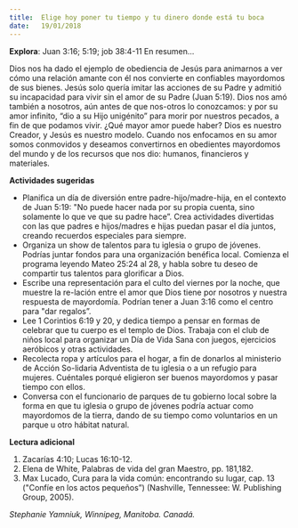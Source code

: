```yaml
---
title:  Elige hoy poner tu tiempo y tu dinero donde está tu boca
date:   19/01/2018
---
```


**Explora**: Juan 3:16; 5:19; job 38:4-11 En resumen... 

Dios nos ha dado el ejemplo de obediencia de Jesús para animarnos a ver cómo una relación amante con él nos convierte en confiables mayordomos de sus bienes. Jesús solo quería imitar las acciones de su Padre y admitió su incapacidad para vivir sin el amor de su Padre (Juan 5:19). Dios nos amó también a nosotros, aún antes de que nos-otros lo conozcamos: y por su amor infinito, “dio a su Hijo unigénito” para morir por nuestros pecados, a fin de que podamos vivir. ¿Qué mayor amor puede haber? Dios es nuestro Creador, y Jesús es nuestro modelo. Cuando nos enfocamos en su amor somos conmovidos y deseamos convertirnos en obedientes mayordomos del mundo y de los recursos que nos dio: humanos, financieros y materiales. 

**Actividades sugeridas** 

- Planifica un día de diversión entre padre-hijo/madre-hija, en el contexto de Juan 5:19: "No puede hacer nada por su propia cuenta, sino solamente lo que ve que su padre hace”. Crea actividades divertidas con las que padres e hijos/madres e hijas puedan pasar el día juntos, creando recuerdos especiales para siempre. 
- Organiza un show de talentos para tu iglesia o grupo de jóvenes. Podrías juntar fondos para una organización benéfica local. Comienza el programa leyendo Mateo 25:24 al 28, y habla sobre tu deseo de compartir tus talentos para glorificar a Dios. 
- Escribe una representación para el culto del viernes por la noche, que muestre la re-lación entre el amor que Dios tiene por nosotros y nuestra respuesta de mayordomía. Podrían tener a Juan 3:16 como el centro para "dar regalos”. 
- Lee 1 Corintios 6:19 y 20, y dedica tiempo a pensar en formas de celebrar que tu cuerpo es el templo de Dios. Trabaja con el club de niños local para organizar un Día de Vida Sana con juegos, ejercicios aeróbicos y otras actividades. 
- Recolecta ropa y artículos para el hogar, a fin de donarlos al ministerio de Acción So-lidaria Adventista de tu iglesia o a un refugio para mujeres. Cuéntales porqué eligieron ser buenos mayordomos y pasar tiempo con ellos. 
- Conversa con el funcionario de parques de tu gobierno local sobre la forma en que tu iglesia o grupo de jóvenes podría actuar como mayordomos de la tierra, dando de su tiempo como voluntarios en un parque u otro hábitat natural. 

**Lectura adicional** 

1. Zacarías 4:10; Lucas 16:10-12.
2. Elena de White, Palabras de vida del gran Maestro, pp. 181,182.
3. Max Lucado, Cura para la vida común: encontrando su lugar, cap. 13 ("Confíe en los actos pequeños”) (Nashville, Tennessee: W. Publishing Group, 2005). 

_Stephanie Yamniuk, Winnipeg, Manitoba. Canadá._ 